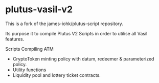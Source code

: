 # plutus-vasil-v2


This is a fork of the james-iohk/plutus-script repository.

Its purpose it to compile Plutus V2 Scripts in order to utilise all Vasil features.

Scripts Compiling ATM

- CryptoToken minting policy with datum, redeemer & parameterized policy.
- Utility functions
- Liquidity pool and lottery ticket contracts.
